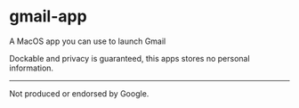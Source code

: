 # gmail-app
A MacOS app you can use to launch Gmail

Dockable and privacy is guaranteed, this apps stores no personal information.

---
Not produced or endorsed by Google.
